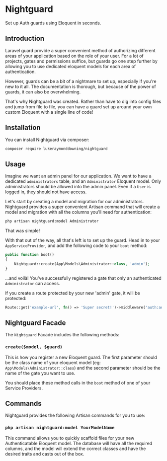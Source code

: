 # Nightguard

Set up Auth guards using Eloquent in seconds.

## Introduction

Laravel guard provide a super convenient method of authorizing different areas
of your application based on the role of your user. For a lot of projects, 
gates and permissions suffice, but guards go one step further by allowing you
to use dedicated eloquent models for each area of authentication.

However, guards can be a bit of a nightmare to set up, especially if you're new
to it all. The documentation is thorough, but because of the power of guards,
it can also be overwhelming.

That's why Nightguard was created. Rather than have to dig into config files and jump
from file to file, you can have a guard set up around your own custom Eloquent
with a single line of code!

## Installation

You can install Nightguard via composer:

```bash
composer require lukeraymonddowning/nightguard
```

## Usage

Imagine we want an admin panel for our application. We want to have a dedicated
`administrators` table, and an `Administrator` Eloquent model. Only administrators
should be allowed into the admin panel. Even if a `User` is logged in, they should
not have access.

Let's start by creating a model and migration for our administrators. Nightguard
provides a super convenient Artisan command that will create a model and migration
with all the columns you'll need for authentication:

```bash
php artisan nightguard:model Administrator
```

That was simple!

With that out of the way, all that's left is to set up the guard. Head in to your
`AppServiceProvider`, and add the following code to your `boot` method:

```php
public function boot() 
{
    Nightguard::create(App\Models\Administrator::class, 'admin');
}
```

...and voilà! You've successfully registered a gate that only an authenticated
`Administrator` can access.

If you create a route protected by your new 'admin' gate, it will be protected:

```php
Route::get('example-url', fn() => 'Super secret!')->middleware('auth:admin');
```

## Nightguard Facade

The `Nightguard` Facade includes the following methods:

### `create($model, $guard)`

This is how you register a new Eloquent guard. The first parameter should be the 
class name of your eloquent model (eg: `App\Models\Administrator::class`) and
the second parameter should be the name of the gate you want to use.

You should place these method calls in the `boot` method of one of your Service
Providers.

## Commands

Nightguard provides the following Artisan commands for you to use:

### `php artisan nightguard:model YourModelName`

This command allows you to quickly scaffold files for your
new Authenticatable Eloquent model. The database will have all the required
columns, and the model will extend the correct classes and have the desired
traits and casts out of the box.
